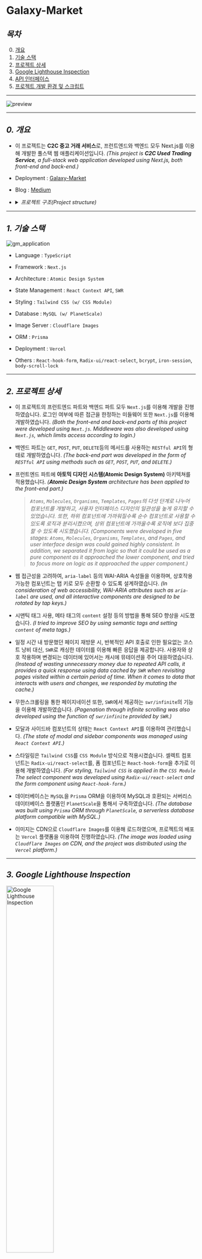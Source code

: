 # Galaxy-Market

## **_목차_**

0. [개요](#0-개요)
1. [기술 스택](#1-기술-스택)
2. [프로젝트 상세](#2-프로젝트-상세)
3. [Google Lighthouse Inspection](#3-Google-Lighthouse-Inspection)
4. [API 인터페이스](#4-api-인터페이스)
5. [프로젝트 개발 환경 및 스크립트](#5-프로젝트-개발-환경-및-스크립트)

---

![preview](public/galaxyMarket.gif)

---

## _0. 개요_

-   이 프로젝트는 **C2C 중고 거래 서비스**로, 프런트엔드와 백엔드 모두 Next.js를 이용해 개발한 풀스택 웹 애플리케이션입니다. _(This project is **C2C Used Trading Service**, a full-stack web application developed using Next.js, both front-end and back-end.)_

-   Deployment : [Galaxy-Market](https://galaxy-market-rose.vercel.app)

-   Blog : [Medium](https://medium.com/@songforthemute)

-   <details>
       <summary><i>프로젝트 구조(Project structure)</i></summary>

        📦galaxy-market
        ┣ 📂components
        ┃ ┣ 📂Atoms
        ┃ ┃ ┣ 📂Anchor
        ┃ ┃ ┃ ┣ 📜Anchor.tsx
        ┃ ┃ ┃ ┗ 📜index.tsx
        ┃ ┃ ┣ 📂Badge
        ┃ ┃ ┃ ┣ 📜Badge.module.css
        ┃ ┃ ┃ ┣ 📜Badge.tsx
        ┃ ┃ ┃ ┗ 📜index.ts
        ┃ ┃ ┣ 📂Button
        ┃ ┃ ┃ ┣ 📜Button.module.css
        ┃ ┃ ┃ ┣ 📜Button.tsx
        ┃ ┃ ┃ ┗ 📜index.tsx
        ┃ ┃ ┣ 📂ErrorMessage
        ┃ ┃ ┃ ┣ 📜ErrorMessage.module.css
        ┃ ┃ ┃ ┣ 📜ErrorMessage.tsx
        ┃ ┃ ┃ ┗ 📜index.ts
        ┃ ┃ ┣ 📂Img
        ┃ ┃ ┃ ┣ 📜Img.tsx
        ┃ ┃ ┃ ┗ 📜index.ts
        ┃ ┃ ┣ 📂Input
        ┃ ┃ ┃ ┣ 📜Input.module.css
        ┃ ┃ ┃ ┣ 📜Input.tsx
        ┃ ┃ ┃ ┗ 📜index.ts
        ┃ ┃ ┣ 📂Label
        ┃ ┃ ┃ ┣ 📜Label.module.css
        ┃ ┃ ┃ ┣ 📜Label.tsx
        ┃ ┃ ┃ ┗ 📜index.tsx
        ┃ ┃ ┣ 📂LoadingDots
        ┃ ┃ ┃ ┣ 📜LoadingDots.module.css
        ┃ ┃ ┃ ┣ 📜LoadingDots.tsx
        ┃ ┃ ┃ ┗ 📜index.tsx
        ┃ ┃ ┣ 📂Modal
        ┃ ┃ ┃ ┣ 📜Modal.module.css
        ┃ ┃ ┃ ┣ 📜Modal.tsx
        ┃ ┃ ┃ ┗ 📜index.tsx
        ┃ ┃ ┣ 📂Quantity
        ┃ ┃ ┃ ┣ 📜Quantity.tsx
        ┃ ┃ ┃ ┗ 📜index.ts
        ┃ ┃ ┣ 📂Rating
        ┃ ┃ ┃ ┣ 📜Rating.module.css
        ┃ ┃ ┃ ┣ 📜Rating.tsx
        ┃ ┃ ┃ ┗ 📜index.ts
        ┃ ┃ ┣ 📂Select
        ┃ ┃ ┃ ┣ 📜Select.module.css
        ┃ ┃ ┃ ┣ 📜Select.tsx
        ┃ ┃ ┃ ┗ 📜index.ts
        ┃ ┃ ┣ 📂Sidebar
        ┃ ┃ ┃ ┣ 📜Sidebar.module.css
        ┃ ┃ ┃ ┣ 📜Sidebar.tsx
        ┃ ┃ ┃ ┗ 📜index.tsx
        ┃ ┃ ┣ 📂Skeleton
        ┃ ┃ ┃ ┣ 📜Skeleton.module.css
        ┃ ┃ ┃ ┣ 📜Skeleton.tsx
        ┃ ┃ ┃ ┗ 📜index.ts
        ┃ ┃ ┣ 📂Text
        ┃ ┃ ┃ ┣ 📜Text.module.css
        ┃ ┃ ┃ ┣ 📜Text.tsx
        ┃ ┃ ┃ ┗ 📜index.ts
        ┃ ┃ ┣ 📂Textarea
        ┃ ┃ ┃ ┣ 📜Textarea.module.css
        ┃ ┃ ┃ ┣ 📜Textarea.tsx
        ┃ ┃ ┃ ┗ 📜index.ts
        ┃ ┃ ┣ 📂icons
        ┃ ┃ ┃ ┣ 📜add.tsx
        ┃ ┃ ┃ ┣ 📜bin.tsx
        ┃ ┃ ┃ ┣ 📜building.tsx
        ┃ ┃ ┃ ┣ 📜bulb.tsx
        ┃ ┃ ┃ ┣ 📜chatBubbleRound.tsx
        ┃ ┃ ┃ ┣ 📜chatBubbleSquare.tsx
        ┃ ┃ ┃ ┣ 📜check.tsx
        ┃ ┃ ┃ ┣ 📜chevronDown.tsx
        ┃ ┃ ┃ ┣ 📜chevronLeft.tsx
        ┃ ┃ ┃ ┣ 📜chevronRight.tsx
        ┃ ┃ ┃ ┣ 📜chevronUp.tsx
        ┃ ┃ ┃ ┣ 📜close.tsx
        ┃ ┃ ┃ ┣ 📜eye.tsx
        ┃ ┃ ┃ ┣ 📜eyeSlash.tsx
        ┃ ┃ ┃ ┣ 📜heart.tsx
        ┃ ┃ ┃ ┣ 📜home.tsx
        ┃ ┃ ┃ ┣ 📜horizontalDots.tsx
        ┃ ┃ ┃ ┣ 📜iconProps.ts
        ┃ ┃ ┃ ┣ 📜index.ts
        ┃ ┃ ┃ ┣ 📜login.tsx
        ┃ ┃ ┃ ┣ 📜magnifyingGlass.tsx
        ┃ ┃ ┃ ┣ 📜paperAirPlane.tsx
        ┃ ┃ ┃ ┣ 📜pencilSquare.tsx
        ┃ ┃ ┃ ┣ 📜picture.tsx
        ┃ ┃ ┃ ┣ 📜questionMark.tsx
        ┃ ┃ ┃ ┣ 📜shoppingBag.tsx
        ┃ ┃ ┃ ┣ 📜shoppingCart.tsx
        ┃ ┃ ┃ ┣ 📜star.tsx
        ┃ ┃ ┃ ┗ 📜user.tsx
        ┃ ┃ ┗ 📜index.ts
        ┃ ┣ 📂Molecules
        ┃ ┃ ┣ 📂ChatBubble
        ┃ ┃ ┃ ┣ 📜ChatBubble.module.css
        ┃ ┃ ┃ ┣ 📜ChatBubble.tsx
        ┃ ┃ ┃ ┗ 📜index.ts
        ┃ ┃ ┣ 📂ChatInput
        ┃ ┃ ┃ ┣ 📜ChatInput.module.css
        ┃ ┃ ┃ ┣ 📜ChatInput.tsx
        ┃ ┃ ┃ ┗ 📜index.ts
        ┃ ┃ ┣ 📂CircleButton
        ┃ ┃ ┃ ┣ 📜CircleButton.module.css
        ┃ ┃ ┃ ┣ 📜CircleButton.tsx
        ┃ ┃ ┃ ┗ 📜index.ts
        ┃ ┃ ┣ 📂FloatingAnchor
        ┃ ┃ ┃ ┣ 📜FloatingAnchor.module.css
        ┃ ┃ ┃ ┣ 📜FloatingAnchor.tsx
        ┃ ┃ ┃ ┗ 📜index.ts
        ┃ ┃ ┣ 📂FloatingButton
        ┃ ┃ ┃ ┣ 📜FloatingButton.module.css
        ┃ ┃ ┃ ┣ 📜FloatingButton.tsx
        ┃ ┃ ┃ ┗ 📜index.ts
        ┃ ┃ ┣ 📂ImageInput
        ┃ ┃ ┃ ┣ 📜ImageInput.tsx
        ┃ ┃ ┃ ┗ 📜index.ts
        ┃ ┃ ┣ 📂ItemThumbnail
        ┃ ┃ ┃ ┣ 📜ItemThumbnail.module.css
        ┃ ┃ ┃ ┣ 📜ItemThumbnail.tsx
        ┃ ┃ ┃ ┗ 📜index.ts
        ┃ ┃ ┣ 📂LoadingSuspense
        ┃ ┃ ┃ ┣ 📜LoadingSuspense.module.css
        ┃ ┃ ┃ ┣ 📜LoadingSuspense.tsx
        ┃ ┃ ┃ ┗ 📜index.ts
        ┃ ┃ ┣ 📂NumberInput
        ┃ ┃ ┃ ┣ 📜NumberInput.module.css
        ┃ ┃ ┃ ┣ 📜NumberInput.tsx
        ┃ ┃ ┃ ┗ 📜index.ts
        ┃ ┃ ┣ 📂PasswordInput
        ┃ ┃ ┃ ┣ 📜PasswordInput.module.css
        ┃ ┃ ┃ ┣ 📜PasswordInput.tsx
        ┃ ┃ ┃ ┗ 📜index.ts
        ┃ ┃ ┣ 📂PostReaction
        ┃ ┃ ┃ ┣ 📜PostReaction.module.css
        ┃ ┃ ┃ ┣ 📜PostReaction.tsx
        ┃ ┃ ┃ ┗ 📜index.ts
        ┃ ┃ ┣ 📂ProfileCard
        ┃ ┃ ┃ ┣ 📜ProfileCard.module.css
        ┃ ┃ ┃ ┣ 📜ProfileCard.tsx
        ┃ ┃ ┃ ┗ 📜index.ts
        ┃ ┃ ┣ 📂Scoring
        ┃ ┃ ┃ ┣ 📜Scoring.module.css
        ┃ ┃ ┃ ┣ 📜Scoring.tsx
        ┃ ┃ ┃ ┗ 📜index.ts
        ┃ ┃ ┣ 📂TextInput
        ┃ ┃ ┃ ┣ 📜TextInput.module.css
        ┃ ┃ ┃ ┣ 📜TextInput.tsx
        ┃ ┃ ┃ ┗ 📜index.ts
        ┃ ┃ ┣ 📂TextareaWithLabel
        ┃ ┃ ┃ ┣ 📜TextareaWithLabel.module.css
        ┃ ┃ ┃ ┣ 📜TextareaWithLabel.tsx
        ┃ ┃ ┃ ┗ 📜index.ts
        ┃ ┃ ┗ 📜index.ts
        ┃ ┣ 📂Organisms
        ┃ ┃ ┣ 📂AccountResetForm
        ┃ ┃ ┃ ┣ 📜AccountResetForm.tsx
        ┃ ┃ ┃ ┗ 📜index.ts
        ┃ ┃ ┣ 📂AuthResetModal
        ┃ ┃ ┃ ┣ 📜AuthResetModal.tsx
        ┃ ┃ ┃ ┗ 📜index.ts
        ┃ ┃ ┣ 📂DeleteModal
        ┃ ┃ ┃ ┣ 📜DeleteModal.tsx
        ┃ ┃ ┃ ┗ 📜index.ts
        ┃ ┃ ┣ 📂DockBar
        ┃ ┃ ┃ ┣ 📜DockBar.module.css
        ┃ ┃ ┃ ┣ 📜DockBar.tsx
        ┃ ┃ ┃ ┗ 📜index.ts
        ┃ ┃ ┣ 📂ItemCard
        ┃ ┃ ┃ ┣ 📜ItemCard.module.css
        ┃ ┃ ┃ ┣ 📜ItemCard.tsx
        ┃ ┃ ┃ ┗ 📜index.ts
        ┃ ┃ ┣ 📂JoinForm
        ┃ ┃ ┃ ┣ 📜JoinForm.tsx
        ┃ ┃ ┃ ┗ 📜index.ts
        ┃ ┃ ┣ 📂LogOutModal
        ┃ ┃ ┃ ┣ 📜LogOutModal.module.css
        ┃ ┃ ┃ ┣ 📜LogOutModal.tsx
        ┃ ┃ ┃ ┗ 📜index.ts
        ┃ ┃ ┣ 📂LoginForm
        ┃ ┃ ┃ ┣ 📜LoginForm.tsx
        ┃ ┃ ┃ ┗ 📜index.ts
        ┃ ┃ ┣ 📂PostCard
        ┃ ┃ ┃ ┣ 📜PostCard.module.css
        ┃ ┃ ┃ ┣ 📜PostCard.tsx
        ┃ ┃ ┃ ┗ 📜index.ts
        ┃ ┃ ┣ 📂PostDetail
        ┃ ┃ ┃ ┣ 📜PostDetail.module.css
        ┃ ┃ ┃ ┣ 📜PostDetail.tsx
        ┃ ┃ ┃ ┗ 📜index.ts
        ┃ ┃ ┣ 📂ReplyDetail
        ┃ ┃ ┃ ┣ 📜ReplyDetail.module.css
        ┃ ┃ ┃ ┣ 📜ReplyDetail.tsx
        ┃ ┃ ┃ ┗ 📜index.ts
        ┃ ┃ ┣ 📂ReviewCard
        ┃ ┃ ┃ ┣ 📜ReviewCard.module.css
        ┃ ┃ ┃ ┣ 📜ReviewCard.tsx
        ┃ ┃ ┃ ┗ 📜index.ts
        ┃ ┃ ┣ 📂UploadItemInputs
        ┃ ┃ ┃ ┣ 📜UploadItemInputs.tsx
        ┃ ┃ ┃ ┗ 📜index.ts
        ┃ ┃ ┣ 📂WithdrawalModal
        ┃ ┃ ┃ ┣ 📜WithdrawalModal.module.css
        ┃ ┃ ┃ ┣ 📜WithdrawalModal.tsx
        ┃ ┃ ┃ ┗ 📜index.ts
        ┃ ┃ ┗ 📜index.ts
        ┃ ┣ 📂Templates
        ┃ ┃ ┣ 📂AuthForm
        ┃ ┃ ┃ ┣ 📜AuthForm.module.css
        ┃ ┃ ┃ ┣ 📜AuthForm.tsx
        ┃ ┃ ┃ ┗ 📜index.ts
        ┃ ┃ ┣ 📂ConfigSidebar
        ┃ ┃ ┃ ┣ 📜ConfigSidebar.module.css
        ┃ ┃ ┃ ┣ 📜ConfigSidebar.tsx
        ┃ ┃ ┃ ┗ 📜index.ts
        ┃ ┃ ┣ 📂EditProfileForm
        ┃ ┃ ┃ ┣ 📜EditProfileForm.module.css
        ┃ ┃ ┃ ┣ 📜EditProfileForm.tsx
        ┃ ┃ ┃ ┗ 📜index.ts
        ┃ ┃ ┣ 📂ItemDetail
        ┃ ┃ ┃ ┣ 📜ItemDetail.module.css
        ┃ ┃ ┃ ┣ 📜ItemDetail.tsx
        ┃ ┃ ┃ ┗ 📜index.ts
        ┃ ┃ ┣ 📂PostDetailWithReply
        ┃ ┃ ┃ ┣ 📜PostDetailWithReply.module.css
        ┃ ┃ ┃ ┣ 📜PostDetailWithReply.tsx
        ┃ ┃ ┃ ┗ 📜index.ts
        ┃ ┃ ┣ 📂ReviewForm
        ┃ ┃ ┃ ┣ 📜ReviewForm.module.css
        ┃ ┃ ┃ ┣ 📜ReviewForm.tsx
        ┃ ┃ ┃ ┗ 📜index.ts
        ┃ ┃ ┣ 📂SearchFormModal
        ┃ ┃ ┃ ┣ 📜SearchFormModal.module.css
        ┃ ┃ ┃ ┣ 📜SearchFormModal.tsx
        ┃ ┃ ┃ ┗ 📜index.ts
        ┃ ┃ ┣ 📂UploadItemForm
        ┃ ┃ ┃ ┣ 📜UploadItemForm.module.css
        ┃ ┃ ┃ ┣ 📜UploadItemForm.tsx
        ┃ ┃ ┃ ┗ 📜index.ts
        ┃ ┃ ┣ 📂UploadPostForm
        ┃ ┃ ┃ ┣ 📜UploadPostForm.module.css
        ┃ ┃ ┃ ┣ 📜UploadPostForm.tsx
        ┃ ┃ ┃ ┗ 📜index.ts
        ┃ ┃ ┗ 📜index.ts
        ┃ ┣ 📂contexts
        ┃ ┃ ┣ 📜themeContext.tsx
        ┃ ┃ ┣ 📜uiContext.tsx
        ┃ ┃ ┗ 📜userContext.tsx
        ┃ ┣ 📂layout
        ┃ ┃ ┣ 📜index.ts
        ┃ ┃ ┣ 📜layout.module.css
        ┃ ┃ ┗ 📜layout.tsx
        ┃ ┣ 📜.DS_Store
        ┃ ┗ 📜index.ts
        ┣ 📂libs
        ┃ ┣ 📂client
        ┃ ┃ ┣ 📜index.ts
        ┃ ┃ ┣ 📜useFetch.ts
        ┃ ┃ ┣ 📜useFocusEvent.ts
        ┃ ┃ ┣ 📜useGetKey.ts
        ┃ ┃ ┣ 📜useInfiniteScroll.ts
        ┃ ┃ ┣ 📜useMergeRefs.ts
        ┃ ┃ ┣ 📜useMutation.tsx
        ┃ ┃ ┣ 📜useSessionStorage.tsx
        ┃ ┃ ┣ 📜useToggle.ts
        ┃ ┃ ┣ 📜useUser.ts
        ┃ ┃ ┗ 📜util.ts
        ┃ ┗ 📂server
        ┃ ┃ ┣ 📜client.ts
        ┃ ┃ ┣ 📜handlerHelper.ts
        ┃ ┃ ┣ 📜index.ts
        ┃ ┃ ┗ 📜sessionHelper.ts
        ┣ 📂pages
        ┃ ┣ 📂api
        ┃ ┃ ┣ 📂message
        ┃ ┃ ┃ ┣ 📜[id].ts
        ┃ ┃ ┃ ┗ 📜index.ts
        ┃ ┃ ┣ 📂posts
        ┃ ┃ ┃ ┣ 📂[id]
        ┃ ┃ ┃ ┃ ┣ 📜index.ts
        ┃ ┃ ┃ ┃ ┣ 📜interest.ts
        ┃ ┃ ┃ ┃ ┗ 📜replies.ts
        ┃ ┃ ┃ ┗ 📜index.ts
        ┃ ┃ ┣ 📂products
        ┃ ┃ ┃ ┣ 📂[id]
        ┃ ┃ ┃ ┃ ┣ 📜index.ts
        ┃ ┃ ┃ ┃ ┣ 📜like.ts
        ┃ ┃ ┃ ┃ ┗ 📜soldout.ts
        ┃ ┃ ┃ ┣ 📜filter.ts
        ┃ ┃ ┃ ┣ 📜index.ts
        ┃ ┃ ┃ ┗ 📜search.ts
        ┃ ┃ ┣ 📂users
        ┃ ┃ ┃ ┣ 📂auth
        ┃ ┃ ┃ ┃ ┣ 📜join.ts
        ┃ ┃ ┃ ┃ ┣ 📜login.ts
        ┃ ┃ ┃ ┃ ┗ 📜reset.ts
        ┃ ┃ ┃ ┣ 📂me
        ┃ ┃ ┃ ┃ ┗ 📜index.ts
        ┃ ┃ ┃ ┣ 📜profile.ts
        ┃ ┃ ┃ ┗ 📜reviews.ts
        ┃ ┃ ┣ 📜.DS_Store
        ┃ ┃ ┗ 📜files.ts
        ┃ ┣ 📂auth
        ┃ ┃ ┣ 📜index.tsx
        ┃ ┃ ┗ 📜reset.tsx
        ┃ ┣ 📂chats
        ┃ ┃ ┣ 📜[id].tsx
        ┃ ┃ ┗ 📜index.tsx
        ┃ ┣ 📂community
        ┃ ┃ ┣ 📂[id]
        ┃ ┃ ┃ ┣ 📜index.tsx
        ┃ ┃ ┃ ┗ 📜update.tsx
        ┃ ┃ ┣ 📜index.tsx
        ┃ ┃ ┗ 📜upload.tsx
        ┃ ┣ 📂products
        ┃ ┃ ┣ 📂[id]
        ┃ ┃ ┃ ┣ 📜index.tsx
        ┃ ┃ ┃ ┗ 📜update.tsx
        ┃ ┃ ┗ 📜upload.tsx
        ┃ ┣ 📂profile
        ┃ ┃ ┣ 📂[id]
        ┃ ┃ ┃ ┣ 📜buy.tsx
        ┃ ┃ ┃ ┣ 📜index.tsx
        ┃ ┃ ┃ ┣ 📜like.tsx
        ┃ ┃ ┃ ┣ 📜review.tsx
        ┃ ┃ ┃ ┗ 📜sell.tsx
        ┃ ┃ ┣ 📜.DS_Store
        ┃ ┃ ┗ 📜edit.tsx
        ┃ ┣ 📜.DS_Store
        ┃ ┣ 📜_app.tsx
        ┃ ┣ 📜_document.tsx
        ┃ ┣ 📜index.tsx
        ┃ ┗ 📜search.tsx
        ┣ 📂prisma
        ┃ ┗ 📜schema.prisma
        ┣ 📂public
        ┃ ┣ 📜favicon.ico
        ┃ ┗ 📜vercel.svg
        ┣ 📂styles
        ┃ ┗ 📜globals.css
        ┣ 📜.env
        ┣ 📜.env.local
        ┣ 📜.eslintrc.json
        ┣ 📜.gitignore
        ┣ 📜README.md
        ┣ 📜middleware.ts
        ┣ 📜next-env.d.ts
        ┣ 📜next.config.js
        ┣ 📜package-lock.json
        ┣ 📜package.json
        ┣ 📜postcss.config.js
        ┣ 📜tailwind.config.js
        ┗ 📜tsconfig.json

    </details>

---

## _1. 기술 스택_

![gm_application](https://github.com/songforthemute/galaxy-market/assets/105373350/0b521510-0f71-498d-87c2-3cf6cd0823cf)

-   Language : `TypeScript`

-   Framework : `Next.js`

-   Architecture : `Atomic Design System`

-   State Management : `React Context API`, `SWR`

-   Styling : `Tailwind CSS (w/ CSS Module)`

-   Database : `MySQL (w/ PlanetScale)`

-   Image Server : `Cloudflare Images`

-   ORM : `Prisma`

-   Deployment : `Vercel`

-   Others : `React-hook-form`, `Radix-ui/react-select`, `bcrypt`, `iron-session`, `body-scroll-lock`

---

## _2. 프로젝트 상세_

-   이 프로젝트의 프런트엔드 파트와 백엔드 파트 모두 `Next.js`를 이용해 개발을 진행하였습니다. 로그인 여부에 따른 접근을 한정하는 미들웨어 또한 `Next.js`를 이용해 개발하였습니다. _(Both the front-end and back-end parts of this project were developed using `Next.js`. Middleware was also developed using `Next.js`, which limits access according to login.)_

-   백엔드 파트는 `GET`, `POST`, `PUT`, `DELETE`등의 메서드를 사용하는 `RESTful API`의 형태로 개발하였습니다. _(The back-end part was developed in the form of `RESTful API` using methods such as `GET`, `POST`, `PUT`, and `DELETE`.)_

-   프런트엔드 파트에 **아토믹 디자인 시스템(Atomic Design System)** 아키텍쳐를 적용했습니다.
    _(**Atomic Design System** architecture has been applied to the front-end part.)_

    > _`Atoms`, `Molecules`, `Organisms`, `Templates`, `Pages`의 다섯 단계로 나누어 컴포넌트를 개발하고, 사용자 인터페이스 디자인의 일관성을 높게 유지할 수 있었습니다. 또한, 하위 컴포넌트에 가까워질수록 순수 컴포넌트로 사용할 수 있도록 로직과 분리시켰으며, 상위 컴포넌트에 가까울수록 로직에 보다 집중할 수 있도록 시도했습니다._ _(Components were developed in five stages: `Atoms`, `Molecules`, `Organisms`, `Templates`, and `Pages`, and user interface design was could gained highly consistent. In addition, we separated it from logic so that it could be used as a pure component as it approached the lower component, and tried to focus more on logic as it approached the upper component.)_

-   웹 접근성을 고려하여, `aria-label` 등의 WAI-ARIA 속성들을 이용하며, 상호작용 가능한 컴포넌트는 탭 키로 모두 순환할 수 있도록 설계하였습니다. _(In consideration of web accessibility, WAI-ARIA attributes such as `aria-label` are used, and all interactive components are designed to be rotated by tap keys.)_

-   시맨틱 태그 사용, 메타 태그의 `content` 설정 등의 방법을 통해 SEO 향상을 시도했습니다. _(I tried to improve SEO by using semantic tags and setting `content` of meta tags.)_

-   일정 시간 내 방문했던 페이지 재방문 시, 반복적인 API 호출로 인한 필요없는 코스트 낭비 대신, `SWR`로 캐싱한 데이터를 이용해 빠른 응답을 제공합니다. 사용자와 상호 작용하며 변경되는 데이터에 있어서는 캐시에 뮤테이션을 주어 대응하였습니다. _(Instead of wasting unnecessary money due to repeated API calls, it provides a quick response using data cached by `SWR` when revisiting pages visited within a certain period of time. When it comes to data that interacts with users and changes, we responded by mutating the cache.)_

-   무한스크롤링을 통한 페이지네이션 또한, `SWR`에서 제공하는 `swr/infinite`의 기능을 이용해 개발하였습니다. _(Pagenation through infinite scrolling was also developed using the function of `swr/infinite` provided by `SWR`.)_

-   모달과 사이드바 컴포넌트의 상태는 `React Context API`를 이용하여 관리했습니다. _(The state of modal and sidebar components was managed using `React Context API`.)_

-   스타일링은 `Tailwind CSS`를 `CSS Module` 방식으로 적용시켰습니다. 셀렉트 컴포넌트는 `Radix-ui/react-select`를, 폼 컴포넌트는 `React-hook-form`을 추가로 이용해 개발하였습니다. _(For styling, `Tailwind CSS` is applied in the `CSS Module` The select component was developed using `Radix-ui/react-select` and the form component using `React-hook-form`.)_

-   데이터베이스는 `MySQL`을 `Prisma` ORM을 이용하여 MySQL과 호환되는 서버리스 데이터베이스 플랫폼인 `PlanetScale`을 통해서 구축하였습니다. _(The database was built using `Prisma` ORM through `PlanetScale`, a serverless database platform compatible with MySQL.)_

-   이미지는 CDN으로 `Cloudflare Images`를 이용해 로드하였으며, 프로젝트의 배포는 `Vercel` 플랫폼을 이용하여 진행하였습니다. _(The image was loaded using `Cloudflare Images` on CDN, and the project was distributed using the `Vercel` platform.)_

---

## _3. Google Lighthouse Inspection_

<img width="50%" height="auto" alt="Google Lighthouse Inspection" src="https://github.com/songforthemute/galaxy-market/assets/105373350/c9380277-f5eb-4092-9b04-74ad814752c5"/>

---

## _4. API 인터페이스_

-   ### `.../api`

    -   ### `/users`

        -   **`/me`**

            > -   `GET` 현재 로그인한 사용자 요청, 없는 경우 `null`
            > -   `POST` 현재 로그인한 사용자의 세션 해제
            > -   `PUT` 현재 로그인한 사용자의 프로필 수정
            > -   `DELETE` 현재 로그인한 사용자의 회원 탈퇴

        -   **`/auth`**

            -   **`/join`**

                > -   `POST` 신규 사용자의 회원 가입

            -   **`/login`**

                > -   `POST` 사용자 로그인

            -   **`/reset`**

                > -   `POST` 패스워드 변경을 위한 이메일 검증 요청
                > -   `PUT` 패스워드 변경 요청

        -   **`/profile`**

            > -   `GET` 파라미터의 사용자 프로필 요청

        -   **`/reviews`**

            > -   `GET` 파라미터의 리뷰 요청
            > -   `POST` 신규 리뷰 작성
            > -   `DELETE` 파라미터의 리뷰 삭제

    -   ### `/products`

        -   **`/index`**

            > -   `GET` 상품 리스트 요청
            > -   `POST` 새 상품 등록

        -   **`/[id]`**

            -   **`/index`**

                > -   `GET` 파라미터의 상품 상세 정보 요청
                > -   `PUT` 파라미터의 상품 수정
                > -   `DELETE` 파라미터의 상품 삭제

            -   **`/like`**

                > -   `POST` 파라미터의 상품 좋아요 토글

            -   **`/soldout`**

                > -   `GET` 판매 완료된 상품 리스트 요청
                > -   `PUT` 파라미터의 상품 판매 완료 토글

        -   **`/filter`**

            > -   `GET` 파라미터의 사용자와 종류에 해당하는 상품 리스트 요청

        -   **`/search`**

            > -   `GET` 파라미터의 검색 옵션에 해당하는 상품 리스트 요청

    -   ### `/post`

        -   **`/index`**

            > -   `GET` 파라미터의 태그에 해당하는 게시글 리스트 요청
            > -   `POST` 새 게시글 등록

        -   **`/[id]`**

            -   **`/index`**

                > -   `GET` 파라미터의 게시글 상세 정보 요청
                > -   `PUT` 파라미터의 게시글 수정
                > -   `DELETE` 파라미터의 게시글 삭제

            -   **`/interest`**

                > -   `POST` 파라미터의 게시글 좋아요 토글

            -   **`/replies`**

                > -   `POST` 새 댓글 등록
                > -   `DELETE` 파라미터의 댓글 삭제

    -   ### `/message`

        -   **`/index`**

            > -   `GET` 사용자가 수신한 메시지 리스트 요청
            > -   `POST` 파라미터의 사용자에게 메시지 전송

        -   **`/[id]`**

            > -   `/GET` 현재 사용자와 파라미터에 해당하는 사용자의 이전 메시지 수발신 이력 요청

    -   ### `/files`

        > -   `/GET` CloudFlare Images 업로드 요청

---

## _5. 프로젝트 개발 환경 및 스크립트_

-   ### 이 프로젝트의 개발 환경
    -   Editor : `Visual Studio Code`
    -   OS : `Mac OS Monterey 12.6 (w/ Apple M1)`
    -   Runtime : `Node.js v16.14.0`
    -   Package Manager : `npm` | `yarn v1`
    -   Browser : `Chrome` | `Safari` | `Vivaldi`

```
pscale connect `planetScaleDB[, branchName]`
```

-   프로젝트를 PlanetScale CLI를 통해 PlanetScale의 데이터베이스 `planetScaleDB`에 연결할 수 있습니다. 이 명령어는 PlanetScale CLI의 설치가 필요합니다. _(You can connect a project to PlanetScale database `planetScaleDB` by using PlanetScale CLI. This command line need to install PlanetScale CLI.)_
-   `branchName`을 입력하지 않는 경우 main branch에 연결됩니다. _(If you not enter `branchName`, be connected to `main` branch.)_

```
npx prisma studio
```

-   연결된 데이터베이스의 어드민 페이지를 볼 수 있습니다. _(Show you the Admin page of the linked database.)_

```
npm run dev
# or
npm next dev
# or
yarn dev
```

-   프로젝트를 개발 모드로 실행할 수 있습니다. _(Run the development server)_

    [http://localhost:3000]("http://localhost:3000") 환경에서 실행되며, 기본 포트 넘버는 3000입니다. _(Default port number is 3000.)_

```
npm run build
# or
npm next build
# or
yarn build
```

-   애플리케이션이 `.next` 폴더에 빌드됩니다. _(Be built to `.next` folder.)_

---

<h2 align="center"><i>
Thank you for visit, <br/>
Have a great day! <br/>
<i></h2>

---
